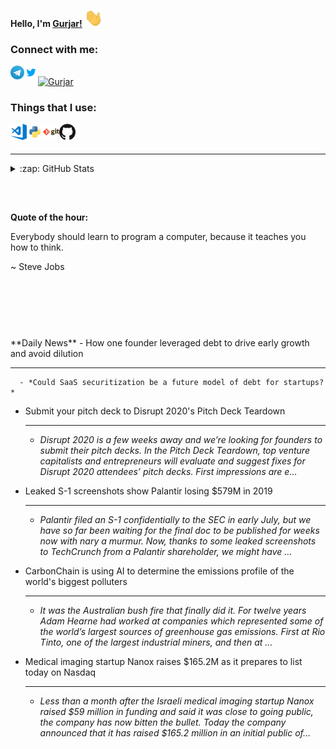 #### Hello, I'm [Gurjar!](https://GurjarKing.github.io) <img src="https://raw.githubusercontent.com/ABSphreak/ABSphreak/master/gifs/Hi.gif" width="30px"></h2>


### Connect with me:

[<img align="left" alt="Gurjar | Telegram" width="22px" src="https://raw.githubusercontent.com/github/explore/80688e429a7d4ef2fca1e82350fe8e3517d3494d/topics/telegram/telegram.png" />][Telegram]
[<img align="left" alt="Gurjar | Twitter" width="22px" src="https://raw.githubusercontent.com/github/explore/80688e429a7d4ef2fca1e82350fe8e3517d3494d/topics/twitter/twitter.png" />][Twitter]

<br > <a href="https://github.com/GurjarKing"><img src="https://komarev.com/ghpvc/?username=GurjarKing" alt="Gurjar" /></a> <br />

<!-- <br >

![](https://visitor-badge.glitch.me/badge?page_id=GurjarKing)

<br /> -->

### Things that I use:

[<img align="left" alt="Visual Studio Code" width="26px" src="https://raw.githubusercontent.com/github/explore/80688e429a7d4ef2fca1e82350fe8e3517d3494d/topics/visual-studio-code/visual-studio-code.png" />][VSCode]
[<img align="left" alt="Python" width="26px" src="https://raw.githubusercontent.com/github/explore/80688e429a7d4ef2fca1e82350fe8e3517d3494d/topics/python/python.png" />][Python]
[<img align="left" alt="Git" width="26px" src="https://raw.githubusercontent.com/github/explore/80688e429a7d4ef2fca1e82350fe8e3517d3494d/topics/git/git.png" />][Git]
[<img align="left" alt="GitHub" width="26px" src="https://raw.githubusercontent.com/github/explore/78df643247d429f6cc873026c0622819ad797942/topics/github/github.png" />][Github]

<br />
<br />

---
<details>
  <summary>:zap: GitHub Stats</summary>

<img align="left" alt="Gurjar's Github Stats" src="https://github-readme-stats.vercel.app/api?username=GurjarKing&show_icons=true&hide_border=true&count_private=true&include_all_commit=true&theme=algolia" />

</details>

<!-- ### 🔔 My latest tweet
<a href="https://twitter.com/Gurjar_King43" target="_blank">
	<img src="https://github.com/GurjarKing/GurjarKing/raw/master/tweet.png" width="70%" align="center" alt="Click to view on Twitter" title="My latest tweet, as an image"/>
</a> -->
<br>

<pre>

</pre>

**Quote of the hour:**

Everybody should learn to program a computer, because it teaches you how to think.

~ Steve Jobs
<pre>

</pre>
<br>
<pre>


</pre>
**Daily News**
  - How one founder leveraged debt to drive early growth and avoid dilution
     <hr/>
     
      - *Could SaaS securitization be a future model of debt for startups?*
     
  - Submit your pitch deck to Disrupt 2020's Pitch Deck Teardown
      <hr/>
      
      - *Disrupt 2020 is a few weeks away and we’re looking for founders to submit their pitch decks. In the Pitch Deck Teardown, top venture capitalists and entrepreneurs will evaluate and suggest fixes for Disrupt 2020 attendees’ pitch decks. First impressions are e…*
      
  - Leaked S-1 screenshots show Palantir losing $579M in 2019
      <hr/>
      
      - *Palantir filed an S-1 confidentially to the SEC in early July, but we have so far been waiting for the final doc to be published for weeks now with nary a murmur. Now, thanks to some leaked screenshots to TechCrunch from a Palantir shareholder, we might have …*
      
  - CarbonChain is using AI to determine the emissions profile of the world's biggest polluters
      <hr/>
      
      - *It was the Australian bush fire that finally did it. For twelve years Adam Hearne had worked at companies which represented some of the world’s largest sources of greenhouse gas emissions. First at Rio Tinto, one of the largest industrial miners, and then at …*
       
  - Medical imaging startup Nanox raises $165.2M as it prepares to list today on Nasdaq
      <hr/>
       
       - *Less than a month after the Israeli medical imaging startup Nanox raised $59 million in funding and said it was close to going public, the company has now bitten the bullet. Today the company announced that it has raised $165.2 million in an initial public of…*
      

<br />

[VSCode]: https://code.visualstudio.com/
[Python]: https://www.python.org/
[Git]: https://git-scm.com/
[Github]: https://github.com/
[Telegram]: https://t.me/Gurjar_King/
[Twitter]: https://twitter.com/Gurjar_King43/
